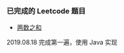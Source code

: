 
### 已完成的 Leetcode 题目

- [两数之和](https://leetcode-cn.com/problems/two-sum/)

2019.08.18 完成第一遍，使用 Java 实现

